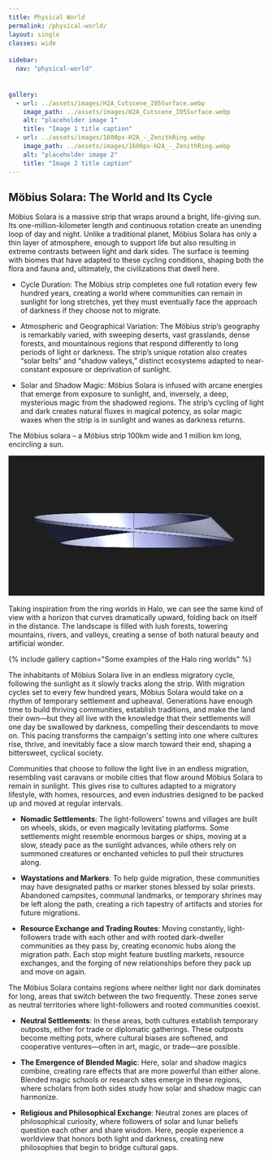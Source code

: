 ```yaml
---
title: Physical World
permalink: /physical-world/
layout: single
classes: wide

sidebar:
  nav: "physical-world"


gallery:
  - url: ../assets/images/H2A_Cutscene_I05Surface.webp
    image_path: ../assets/images/H2A_Cutscene_I05Surface.webp
    alt: "placeholder image 1"
    title: "Image 1 title caption"
  - url: ../assets/images/1600px-H2A_-_ZenithRing.webp
    image_path: ../assets/images/1600px-H2A_-_ZenithRing.webp
    alt: "placeholder image 2"
    title: "Image 2 title caption"
---
```

## Möbius Solara: The World and Its Cycle

Möbius Solara is a massive strip that wraps around a bright, life-giving sun. Its one-million-kilometer length and continuous rotation create an unending loop of day and night. Unlike a traditional planet, Möbius Solara has only a thin layer of atmosphere, enough to support life but also resulting in extreme contrasts between light and dark sides. The surface is teeming with biomes that have adapted to these cycling conditions, shaping both the flora and fauna and, ultimately, the civilizations that dwell here.

- Cycle Duration:
  The Möbius strip completes one full rotation every few hundred years, creating a world where communities can remain in sunlight for long stretches, yet they must eventually face the approach of darkness if they choose not to migrate.

- Atmospheric and Geographical Variation:
  The Möbius strip’s geography is remarkably varied, with sweeping deserts, vast grasslands, dense forests, and mountainous regions that respond differently to long periods of light or darkness. The strip’s unique rotation also creates “solar belts” and “shadow valleys,” distinct ecosystems adapted to near-constant exposure or deprivation of sunlight.

- Solar and Shadow Magic:
  Möbius Solara is infused with arcane energies that emerge from exposure to sunlight, and, inversely, a deep, mysterious magic from the shadowed regions. The strip’s cycling of light and dark creates natural fluxes in magical potency, as solar magic waxes when the strip is in sunlight and wanes as darkness returns.

The Möbius solara – a Möbius strip 100km wide and 1 million km long,  encircling  a sun.

![Mobius Strip - Front](../assets/images/mobius-front.png)

Taking inspiration from the ring worlds in Halo, we can see the same kind of view with a horizon that curves dramatically upward, folding back on itself in the distance. The landscape is filled with lush forests, towering mountains, rivers, and valleys, creating a sense of both natural beauty and artificial wonder.

{% include gallery caption="Some examples of the Halo ring worlds" %}

The inhabitants of Möbius Solara live in an endless migratory cycle, following the sunlight as it slowly tracks along the strip. With migration cycles set to every few hundred years, Möbius Solara would take on a rhythm of temporary settlement and upheaval. Generations have enough time to build thriving communities, establish traditions, and make the land their own—but they all live with the knowledge that their settlements will one day be swallowed by darkness, compelling their descendants to move on. This pacing transforms the campaign's setting into one where cultures rise, thrive, and inevitably face a slow march toward their end, shaping a bittersweet, cyclical society.

Communities that choose to follow the light live in an endless migration, resembling vast caravans or mobile cities that flow around Möbius Solara to remain in sunlight. This gives rise to cultures adapted to a migratory lifestyle, with homes, resources, and even industries designed to be packed up and moved at regular intervals.

- **Nomadic Settlements**:
  The light-followers’ towns and villages are built on wheels, skids, or even magically levitating platforms. Some settlements might resemble enormous barges or ships, moving at a slow, steady pace as the sunlight advances, while others rely on summoned creatures or enchanted vehicles to pull their structures along.

- **Waystations and Markers**:
  To help guide migration, these communities may have designated paths or marker stones blessed by solar priests. Abandoned campsites, communal landmarks, or temporary shrines may be left along the path, creating a rich tapestry of artifacts and stories for future migrations.

- **Resource Exchange and Trading Routes**:
  Moving constantly, light-followers trade with each other and with rooted dark-dweller communities as they pass by, creating economic hubs along the migration path. Each stop might feature bustling markets, resource exchanges, and the forging of new relationships before they pack up and move on again.

The Möbius Solara contains regions where neither light nor dark dominates for long, areas that switch between the two frequently. These zones serve as neutral territories where light-followers and rooted communities coexist.

- **Neutral Settlements**:
  In these areas, both cultures establish temporary outposts, either for trade or diplomatic gatherings. These outposts become melting pots, where cultural biases are softened, and cooperative ventures—often in art, magic, or trade—are possible.

- **The Emergence of Blended Magic**:
  Here, solar and shadow magics combine, creating rare effects that are more powerful than either alone. Blended magic schools or research sites emerge in these regions, where scholars from both sides study how solar and shadow magic can harmonize.

- **Religious and Philosophical Exchange**:
  Neutral zones are places of philosophical curiosity, where followers of solar and lunar beliefs question each other and share wisdom. Here, people experience a worldview that honors both light and darkness, creating new philosophies that begin to bridge cultural gaps.